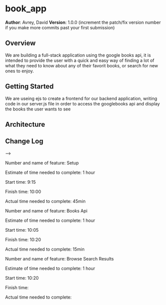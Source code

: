 # book_app

**Author**: Avrey, David
**Version**: 1.0.0 (increment the patch/fix version number if you make more commits past your first submission)

## Overview
We are building a full-stack application using the google books api, it is intended to provide the user with a quick and easy way of finding a lot of what they need to know about any of their favorit books, or search for new ones to enjoy.

## Getting Started
<!-- What are the steps that a user must take in order to build this app on their own machine and get it running? -->
We are  useing ejs to create a frontend for our backend application, writing code in our server.js file in order to access the googlebooks api and display the books the user wants to see

## Architecture
<!-- Provide a detailed description of the application design. What technologies (languages, libraries, etc) you're using, and any other relevant design information. -->

## Change Log
<!-- Use this area to document the iterative changes made to your application as each feature is successfully implemented. Use time stamps. Here's an examples:

01-01-2001 4:59pm - Application now has a fully-functional express server, with GET and POST routes for the book resource.

## Credits and Collaborations
<!-- Give credit (and a link) to other people or resources that helped you build this application. -->
-->

Number and name of feature: Setup

Estimate of time needed to complete: 1 hour

Start time: 9:15

Finish time: 10:00

Actual time needed to complete: 45min


Number and name of feature: Books Api

Estimate of time needed to complete: 1 hour

Start time: 10:05

Finish time: 10:20

Actual time needed to complete: 15min

Number and name of feature: Browse Search Results

Estimate of time needed to complete: 1 hour

Start time: 10:20

Finish time: 

Actual time needed to complete: 

